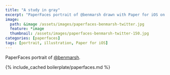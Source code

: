 ```yaml
---
title: "A study in gray"
excerpt: "PaperFaces portrait of @benmarsh drawn with Paper for iOS on an iPad."
image: 
  path: &image /assets/images/paperfaces-benmarsh-twitter.jpg 
  feature: *image
  thumbnail: /assets/images/paperfaces-benmarsh-twitter-150.jpg
categories: [paperfaces]
tags: [portrait, illustration, Paper for iOS]
---
```


PaperFaces portrait of [@benmarsh](https://twitter.com/benmarsh).

{% include_cached boilerplate/paperfaces.md %}
